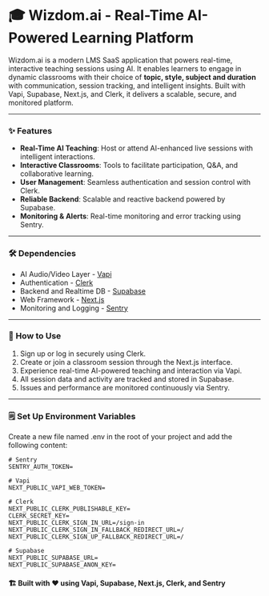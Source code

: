 # 🎓 Wizdom.ai - Real-Time AI-Powered Learning Platform  

Wizdom.ai is a modern LMS SaaS application that powers real-time, interactive teaching sessions using AI. It enables learners to engage in dynamic classrooms with their choice of **topic, style, subject and duration** with communication, session tracking, and intelligent insights. Built with Vapi, Supabase, Next.js, and Clerk, it delivers a scalable, secure, and monitored platform.

---

### ✨ Features  
- **Real-Time AI Teaching**: Host or attend AI-enhanced live sessions with intelligent interactions.  
- **Interactive Classrooms**: Tools to facilitate participation, Q&A, and collaborative learning.  
- **User Management**: Seamless authentication and session control with Clerk.  
- **Reliable Backend**: Scalable and reactive backend powered by Supabase.  
- **Monitoring & Alerts**: Real-time monitoring and error tracking using Sentry.

---

### 🛠 Dependencies  
- AI Audio/Video Layer - [Vapi](https://vapi.ai/)  
- Authentication - [Clerk](https://clerk.com/)  
- Backend and Realtime DB - [Supabase](https://supabase.com/)  
- Web Framework - [Next.js](https://nextjs.org/)  
- Monitoring and Logging - [Sentry](https://sentry.io/)  

---

### 🚀 How to Use  
1. Sign up or log in securely using Clerk.  
2. Create or join a classroom session through the Next.js interface.  
3. Experience real-time AI-powered teaching and interaction via Vapi.  
4. All session data and activity are tracked and stored in Supabase.  
5. Issues and performance are monitored continuously via Sentry.

---

### 🗒️ Set Up Environment Variables

Create a new file named .env in the root of your project and add the following content:
    
    # Sentry
    SENTRY_AUTH_TOKEN=
    
    # Vapi
    NEXT_PUBLIC_VAPI_WEB_TOKEN=
    
    # Clerk
    NEXT_PUBLIC_CLERK_PUBLISHABLE_KEY=
    CLERK_SECRET_KEY=
    NEXT_PUBLIC_CLERK_SIGN_IN_URL=/sign-in
    NEXT_PUBLIC_CLERK_SIGN_IN_FALLBACK_REDIRECT_URL=/
    NEXT_PUBLIC_CLERK_SIGN_UP_FALLBACK_REDIRECT_URL=/
    
    # Supabase
    NEXT_PUBLIC_SUPABASE_URL=
    NEXT_PUBLIC_SUPABASE_ANON_KEY=


#### 🏗 Built with ❤️ using Vapi, Supabase, Next.js, Clerk, and Sentry  
